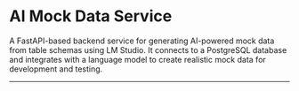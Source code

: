 # AI Mock Data Service

A FastAPI-based backend service for generating AI-powered mock data from table schemas using LM Studio. It connects to a PostgreSQL database and integrates with a language model to create realistic mock data for development and testing.

---
